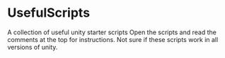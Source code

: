 # UsefulScripts
A collection of useful unity starter scripts
Open the scripts and read the comments at the top for instructions. Not sure if these scripts work in all versions of unity.
